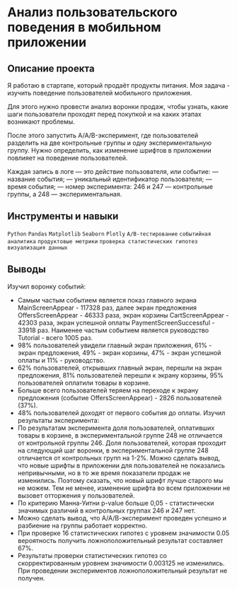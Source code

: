 # Анализ пользовательского поведения в мобильном приложении		

## Описание проекта
Я работаю в стартапе, который продаёт продукты питания. Моя задача - изучить поведение пользователей мобильного приложения.

Для этого нужно провести анализ воронки продаж, чтобы узнать, какие шаги пользователи проходят перед покупкой и на каких этапах возникают проблемы.

После этого запустить A/A/B-эксперимент, где пользователей разделить на две контрольные группы и одну экспериментальную группу. Нужно определить, как изменение шрифтов в приложении повлияет на поведение пользователей.

Каждая запись в логе — это действие пользователя, или событие:
— название события;
— уникальный идентификатор пользователя;
— время события;
— номер эксперимента: 246 и 247 — контрольные группы, а 248 — экспериментальная.

## Инструменты и навыки
`Python` `Pandas` `Matplotlib` `Seaborn` `Plotly` `А/В-тестирование` `событийная аналитика` `продуктовые метрики` `проверка статистических гипотез` `визуализация данных`

## Выводы
Изучил воронку событий:
- Самым частым событием является показ главного экрана MainScreenAppear - 117328 раз, далее экран предложения OffersScreenAppear - 46333 раза, экран корзины CartScreenAppear - 42303 раза, экран успешной оплаты PaymentScreenSuccessful - 33918 раз. Наименее частым событием является руководство Tutorial - всего 1005 раз.
- 98% пользователей увидели главный экран приложения, 61% - экран предложения, 49% - экран корзины, 47% - экран успешной оплаты и 11% - руководство.
- 62% пользователей, открывших главный экран, перешли на экран предложения, 81% пользователей перешли к экрану корзины, 95% пользователей оплатили товары в корзине.
- Больше всего пользователей теряем на переходе к экрану предложения (событие OffersScreenAppear) - 2826 пользователей (37%).
- 48% пользователей доходят от первого события до оплаты.
Изучил результаты эксперимента:
- По результатам эксперимента доля пользователей, оплативших товары в корзине, в экспериментальной группе 248 не отличается от контрольной группы 246. Доля пользователей, которая проходит на следующий шаг воронки, в экспериментальной группе 248 отличается от контрольных групп на 1-2%. Можно сделать вывод, что новые шрифты в приложении для пользователей не показались непривычными, но в то же время показатели продаж не изменились. Поэтому сказать, что новый шрифт лучше старого мы не можем. Тем не менее, изменение шрифта во всем приложении не вызовет отторжения у пользователей.
- По критерию Манна-Уитни p-value больше 0,05 - статистически значимых различий в контрольных группах 246 и 247 нет.
- Можно сделать вывод, что А/А/В-эксперимент проведен успешно и разбиение на группы работает корректно.
- При проверке 16 статистических гипотез с уровнем значимости 0.05 вероятность получить ложноположительный результат составляет 67%.
- Результаты проверки статистических гипотез со скорректированным уровнем значимости 0.003125 не изменились. При проведении экспериментов ложноположительный результат не получен.
